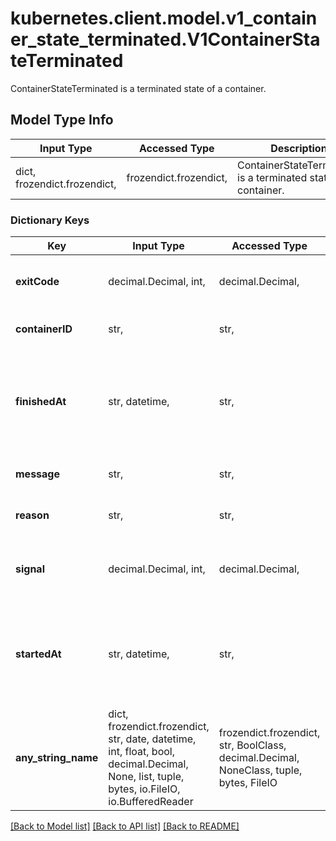 # kubernetes.client.model.v1_container_state_terminated.V1ContainerStateTerminated

ContainerStateTerminated is a terminated state of a container.

## Model Type Info
Input Type | Accessed Type | Description | Notes
------------ | ------------- | ------------- | -------------
dict, frozendict.frozendict,  | frozendict.frozendict,  | ContainerStateTerminated is a terminated state of a container. | 

### Dictionary Keys
Key | Input Type | Accessed Type | Description | Notes
------------ | ------------- | ------------- | ------------- | -------------
**exitCode** | decimal.Decimal, int,  | decimal.Decimal,  | Exit status from the last termination of the container | value must be a 32 bit integer
**containerID** | str,  | str,  | Container&#x27;s ID in the format &#x27;&lt;type&gt;://&lt;container_id&gt;&#x27; | [optional] 
**finishedAt** | str, datetime,  | str,  | Time at which the container last terminated | [optional] value must conform to RFC-3339 date-time
**message** | str,  | str,  | Message regarding the last termination of the container | [optional] 
**reason** | str,  | str,  | (brief) reason from the last termination of the container | [optional] 
**signal** | decimal.Decimal, int,  | decimal.Decimal,  | Signal from the last termination of the container | [optional] value must be a 32 bit integer
**startedAt** | str, datetime,  | str,  | Time at which previous execution of the container started | [optional] value must conform to RFC-3339 date-time
**any_string_name** | dict, frozendict.frozendict, str, date, datetime, int, float, bool, decimal.Decimal, None, list, tuple, bytes, io.FileIO, io.BufferedReader | frozendict.frozendict, str, BoolClass, decimal.Decimal, NoneClass, tuple, bytes, FileIO | any string name can be used but the value must be the correct type | [optional]

[[Back to Model list]](../../README.md#documentation-for-models) [[Back to API list]](../../README.md#documentation-for-api-endpoints) [[Back to README]](../../README.md)

